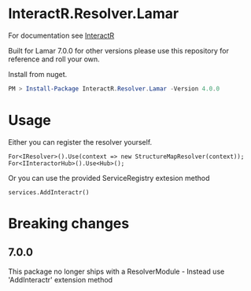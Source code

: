 # InteractR.Resolver.Lamar
For documentation see [InteractR](https://github.com/madebykrol/InteractR)

Built for Lamar 7.0.0 for other versions please use this repository for reference and roll your own.


Install from nuget.
```PowerShell
PM > Install-Package InteractR.Resolver.Lamar -Version 4.0.0
```

# Usage 
Either you can register the resolver yourself.
```Csharp
For<IResolver>().Use(context => new StructureMapResolver(context));
For<IInteractorHub>().Use<Hub>();
```

Or you can use the provided ServiceRegistry extesion method
```Csharp
services.AddInteractr()
```

# Breaking changes
## 7.0.0
This package no longer ships with a ResolverModule - Instead use 'AddInteractr' extension method
